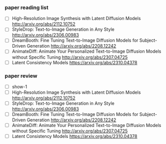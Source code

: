 
### paper reading list

* [ ] High-Resolution Image Synthesis with Latent Diffusion Models
  http://arxiv.org/abs/2112.10752
* [ ] StyleDrop: Text-to-Image Generation in Any Style
  http://arxiv.org/abs/2306.00983
* [ ] DreamBooth: Fine Tuning Text-to-Image Diffusion Models for Subject-Driven Generation
  http://arxiv.org/abs/2208.12242
* [ ] AnimateDiff: Animate Your Personalized Text-to-Image Diffusion Models without Specific Tuning
  http://arxiv.org/abs/2307.04725
* [ ] Latent Consistency Models
  https://arxiv.org/abs/2310.04378

### paper review

* [ ] show-1
* [ ] High-Resolution Image Synthesis with Latent Diffusion Models
  http://arxiv.org/abs/2112.10752
* [ ] StyleDrop: Text-to-Image Generation in Any Style
  http://arxiv.org/abs/2306.00983
* [ ] DreamBooth: Fine Tuning Text-to-Image Diffusion Models for Subject-Driven Generation
  http://arxiv.org/abs/2208.12242
* [ ] AnimateDiff: Animate Your Personalized Text-to-Image Diffusion Models without Specific Tuning
  http://arxiv.org/abs/2307.04725
* [ ] Latent Consistency Models
  https://arxiv.org/abs/2310.04378
